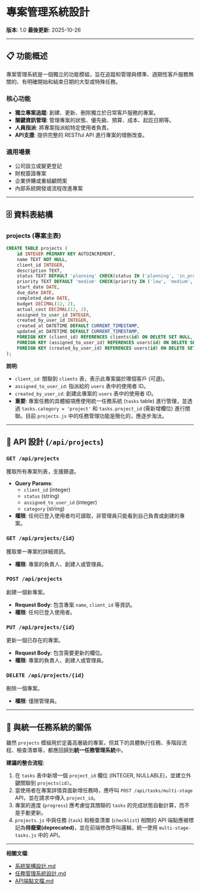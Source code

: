 # 專案管理系統設計

**版本**: 1.0
**最後更新**: 2025-10-26

---

## 📋 功能概述

專案管理系統是一個獨立的功能模組，旨在追蹤和管理與標準、週期性客戶服務無關的、有明確開始和結束日期的大型或特殊任務。

### 核心功能
- **獨立專案追蹤**: 創建、更新、刪除獨立於日常客戶服務的專案。
- **關鍵資訊管理**: 管理專案的狀態、優先級、預算、成本、起訖日期等。
- **人員指派**: 將專案指派給特定使用者負責。
- **API支援**: 提供完整的 RESTful API 進行專案的增刪改查。

### 適用場景
- 公司設立或變更登記
- 財稅簽證專案
- 企業併購或重組顧問案
- 內部系統開發或流程改進專案

---

## 🗄️ 資料表結構

### projects (專案主表)
```sql
CREATE TABLE projects (
    id INTEGER PRIMARY KEY AUTOINCREMENT,
    name TEXT NOT NULL,
    client_id INTEGER,
    description TEXT,
    status TEXT DEFAULT 'planning' CHECK(status IN ('planning', 'in_progress', 'completed', 'on_hold', 'cancelled')),
    priority TEXT DEFAULT 'medium' CHECK(priority IN ('low', 'medium', 'high')),
    start_date DATE,
    due_date DATE,
    completed_date DATE,
    budget DECIMAL(12, 2),
    actual_cost DECIMAL(12, 2),
    assigned_to_user_id INTEGER,
    created_by_user_id INTEGER,
    created_at DATETIME DEFAULT CURRENT_TIMESTAMP,
    updated_at DATETIME DEFAULT CURRENT_TIMESTAMP,
    FOREIGN KEY (client_id) REFERENCES clients(id) ON DELETE SET NULL,
    FOREIGN KEY (assigned_to_user_id) REFERENCES users(id) ON DELETE SET NULL,
    FOREIGN KEY (created_by_user_id) REFERENCES users(id) ON DELETE SET NULL
);
```
**說明**:
- `client_id`: 關聯到 `clients` 表，表示此專案屬於哪個客戶 (可選)。
- `assigned_to_user_id`: 指派給的 `users` 表中的使用者 ID。
- `created_by_user_id`: 創建此專案的 `users` 表中的使用者 ID。
- **重要**: 專案任務的具體細項應使用統一任務系統 (`tasks` table) 進行管理，並透過 `tasks.category = 'project'` 和 `tasks.project_id` (需新增欄位) 進行關聯。目前 `projects.js` 中的任務管理功能是簡化的，應逐步淘汰。

---

## 🔌 API 設計 (`/api/projects`)

### `GET /api/projects`
獲取所有專案列表，支援篩選。
- **Query Params**:
  - `client_id` (integer)
  - `status` (string)
  - `assigned_to_user_id` (integer)
  - `category` (string)
- **權限**: 任何已登入使用者均可讀取，非管理員只能看到自己負責或創建的專案。

### `GET /api/projects/{id}`
獲取單一專案的詳細資訊。
- **權限**: 專案的負責人、創建人或管理員。

### `POST /api/projects`
創建一個新專案。
- **Request Body**: 包含專案 `name`, `client_id` 等資訊。
- **權限**: 任何已登入使用者。

### `PUT /api/projects/{id}`
更新一個已存在的專案。
- **Request Body**: 包含需要更新的欄位。
- **權限**: 專案的負責人、創建人或管理員。

### `DELETE /api/projects/{id}`
刪除一個專案。
- **權限**: 僅限管理員。

---

## 🔄 與統一任務系統的關係

雖然 `projects` 模組用於定義高層級的專案，但其下的具體執行任務、多階段流程、檢查清單等，都應回歸到**統一任務管理系統**中。

**建議的整合流程**:
1. 在 `tasks` 表中新增一個 `project_id` 欄位 (INTEGER, NULLABLE)，並建立外鍵關聯到 `projects(id)`。
2. 當使用者在專案詳情頁面新增任務時，應呼叫 `POST /api/tasks/multi-stage` API，並在請求中傳入 `project_id`。
3. 專案的進度 (`progress`) 應考慮從其關聯的 `tasks` 的完成狀態自動計算，而不是手動更新。
4. `projects.js` 中與任務 (`task`) 和檢查清單 (`checklist`) 相關的 API 端點應被標記為**待廢棄(deprecated)**，並在前端修改呼叫邏輯，統一使用 `multi-stage-tasks.js` 中的 API。

---

**相關文檔**:
- [系統架構設計.md](./系統架構設計.md)
- [任務管理系統設計.md](./任務管理系統設計.md)
- [API端點文檔.md](./API端點文檔.md)
